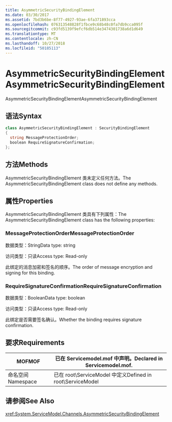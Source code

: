```yaml
---
title: AsymmetricSecurityBindingElement
ms.date: 03/30/2017
ms.assetid: 7bd3b6be-8f77-4927-93ae-6fa371893cca
ms.openlocfilehash: 076313548828f1fbce9c68b48c0fa7db9cca095f
ms.sourcegitcommit: c93fd5139f9efcf6db514e3474301738a6d1d649
ms.translationtype: MT
ms.contentlocale: zh-CN
ms.lasthandoff: 10/27/2018
ms.locfileid: "50185113"
---
```

# <a name="asymmetricsecuritybindingelement"></a><span data-ttu-id="bd8d3-102">AsymmetricSecurityBindingElement</span><span class="sxs-lookup"><span data-stu-id="bd8d3-102">AsymmetricSecurityBindingElement</span></span>
<span data-ttu-id="bd8d3-103">AsymmetricSecurityBindingElement</span><span class="sxs-lookup"><span data-stu-id="bd8d3-103">AsymmetricSecurityBindingElement</span></span>  
  
## <a name="syntax"></a><span data-ttu-id="bd8d3-104">语法</span><span class="sxs-lookup"><span data-stu-id="bd8d3-104">Syntax</span></span>  
  
```csharp
class AsymmetricSecurityBindingElement : SecurityBindingElement  
{  
  string MessageProtectionOrder;  
  boolean RequireSignatureConfirmation;  
};  
```  
  
## <a name="methods"></a><span data-ttu-id="bd8d3-105">方法</span><span class="sxs-lookup"><span data-stu-id="bd8d3-105">Methods</span></span>  
 <span data-ttu-id="bd8d3-106">AsymmetricSecurityBindingElement 类未定义任何方法。</span><span class="sxs-lookup"><span data-stu-id="bd8d3-106">The AsymmetricSecurityBindingElement class does not define any methods.</span></span>  
  
## <a name="properties"></a><span data-ttu-id="bd8d3-107">属性</span><span class="sxs-lookup"><span data-stu-id="bd8d3-107">Properties</span></span>  
 <span data-ttu-id="bd8d3-108">AsymmetricSecurityBindingElement 类具有下列属性：</span><span class="sxs-lookup"><span data-stu-id="bd8d3-108">The AsymmetricSecurityBindingElement class has the following properties:</span></span>  
  
### <a name="messageprotectionorder"></a><span data-ttu-id="bd8d3-109">MessageProtectionOrder</span><span class="sxs-lookup"><span data-stu-id="bd8d3-109">MessageProtectionOrder</span></span>  
 <span data-ttu-id="bd8d3-110">数据类型：String</span><span class="sxs-lookup"><span data-stu-id="bd8d3-110">Data type: string</span></span>  
  
 <span data-ttu-id="bd8d3-111">访问类型：只读</span><span class="sxs-lookup"><span data-stu-id="bd8d3-111">Access type: Read-only</span></span>  
  
 <span data-ttu-id="bd8d3-112">此绑定的消息加密和签名的顺序。</span><span class="sxs-lookup"><span data-stu-id="bd8d3-112">The order of message encryption and signing for this binding.</span></span>  
  
### <a name="requiresignatureconfirmation"></a><span data-ttu-id="bd8d3-113">RequireSignatureConfirmation</span><span class="sxs-lookup"><span data-stu-id="bd8d3-113">RequireSignatureConfirmation</span></span>  
 <span data-ttu-id="bd8d3-114">数据类型：Boolean</span><span class="sxs-lookup"><span data-stu-id="bd8d3-114">Data type: boolean</span></span>  
  
 <span data-ttu-id="bd8d3-115">访问类型：只读</span><span class="sxs-lookup"><span data-stu-id="bd8d3-115">Access type: Read-only</span></span>  
  
 <span data-ttu-id="bd8d3-116">此绑定是否需要签名确认。</span><span class="sxs-lookup"><span data-stu-id="bd8d3-116">Whether the binding requires signature confirmation.</span></span>  
  
## <a name="requirements"></a><span data-ttu-id="bd8d3-117">要求</span><span class="sxs-lookup"><span data-stu-id="bd8d3-117">Requirements</span></span>  
  
|<span data-ttu-id="bd8d3-118">MOF</span><span class="sxs-lookup"><span data-stu-id="bd8d3-118">MOF</span></span>|<span data-ttu-id="bd8d3-119">已在 Servicemodel.mof 中声明。</span><span class="sxs-lookup"><span data-stu-id="bd8d3-119">Declared in Servicemodel.mof.</span></span>|  
|---------|-----------------------------------|  
|<span data-ttu-id="bd8d3-120">命名空间</span><span class="sxs-lookup"><span data-stu-id="bd8d3-120">Namespace</span></span>|<span data-ttu-id="bd8d3-121">已在 root\ServiceModel 中定义</span><span class="sxs-lookup"><span data-stu-id="bd8d3-121">Defined in root\ServiceModel</span></span>|  
  
## <a name="see-also"></a><span data-ttu-id="bd8d3-122">请参阅</span><span class="sxs-lookup"><span data-stu-id="bd8d3-122">See Also</span></span>  
 <xref:System.ServiceModel.Channels.AsymmetricSecurityBindingElement>
